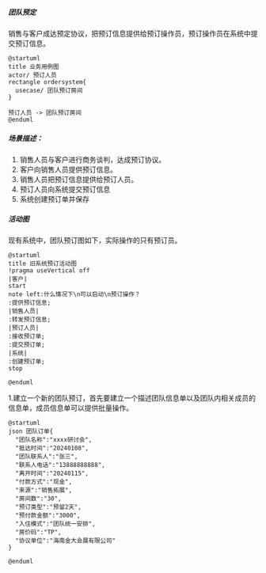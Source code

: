 ##### 团队预定

销售与客户成达预定协议，把预订信息提供给预订操作员，预订操作员在系统中提交预订信息。


```plantuml
@startuml
title 业务用例图
actor/ 预订人员
rectangle ordersystem{
  usecase/ 团队预订房间
}

预订人员 -> 团队预订房间
@enduml
```


##### 场景描述：

1. 销售人员与客户进行商务谈判，达成预订协议。
2. 客户向销售人员提供预订信息。
3. 销售人员把预订信息提供给预订人员。
4. 预订人员向系统提交预订信息
5. 系统创建预订单并保存

##### 活动图

现有系统中，团队预订图如下，实际操作的只有预订员。

```plantuml
@startuml
title 旧系统预订活动图
!pragma useVertical off
|客户|
start
note left:什么情况下\n可以启动\n预订操作？
:提供预订信息;
|销售人员|
:转发预订信息;
|预订人员|
:接收预订单;
:提交预订单;
|系统|
:创建预订单;
stop

@enduml
```

1.建立一个新的团队预订，首先要建立一个描述团队信息单以及团队内相关成员的信息单，成员信息单可以提供批量操作。

```plantuml
@startuml
json 团队订单{
  "团队名称":"xxxx研讨会",
  "抵达时间":"20240108",
  "团队联系人":"张三",
  "联系人电话":"13888888888",
  "离开时间":"20240115",
  "付款方式":"现金",
  "来源":"销售拓展",
  "房间数":"30",
  "预订类型":"预留2天",
  "预付款金额":"3000",
  "入住模式":"团队统一安排",
  "房价码":"TP",
  "协议单位":"海南金大会展有限公司"
}

@enduml
```



